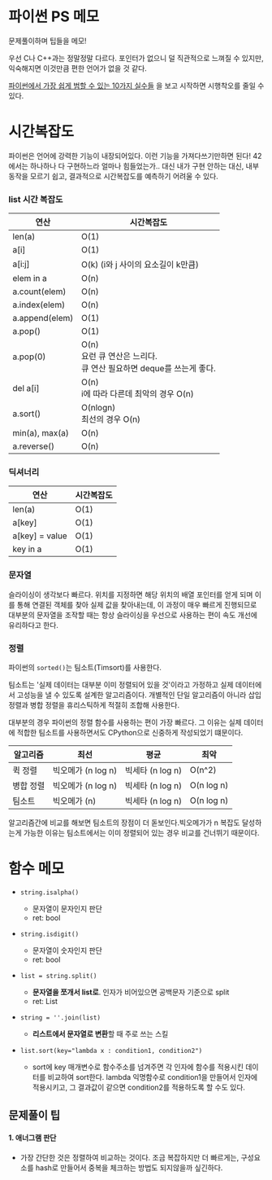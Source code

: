 # 파이썬 PS 메모

문제풀이하며 팁들을 메모!

우선 C나 C++과는 정말정말 다르다. 포인터가 없으니 덜 직관적으로 느껴질 수 있지만, 익숙해지면 이것만큼 편한 언어가 없을 것 같다.

[파이썬에서 가장 쉽게 범할 수 있는 10가지 실수들](https://hamait.tistory.com/851?category=79136) 을 보고 시작하면 시행착오를 줄일 수 있다.



# 시간복잡도

파이썬은 언어에 강력한 기능이 내장되어있다. 이런 기능을 가져다쓰기만하면 된다! 42에서는 하나하나 다 구현하느라 얼마나 힘들었는가.. 대신 내가 구현 안하는 대신, 내부동작을 모르기 쉽고, 결과적으로 시간복잡도를 예측하기 어려울 수 있다.

### list 시간 복잡도

| 연산           | 시간복잡도                                                                   |
| -------------- | ---------------------------------------------------------------------------- |
| len(a)         | O(1)                                                                         |
| a[i]           | O(1)                                                                         |
| a[i:j]         | O(k) (i와 j 사이의 요소길이 k만큼)                                           |
| elem in a      | O(n)                                                                         |
| a.count(elem)  | O(n)                                                                         |
| a.index(elem)  | O(n)                                                                         |
| a.append(elem) | O(1)                                                                         |
| a.pop()        | O(1)                                                                         |
| a.pop(0)       | O(n)<br />요런 큐 연산은 느리다. <br />큐 연산 필요하면 deque를 쓰는게 좋다. |
| del a[i]       | O(n)<br />i에 따라 다른데 최악의 경우 O(n)                                   |
| a.sort()       | O(nlogn)<br />최선의 경우 O(n)                                               |
| min(a), max(a) | O(n)                                                                         |
| a.reverse()    | O(n)                                                                         |

### 딕셔너리

| 연산           | 시간복잡도 |
| -------------- | ---------- |
| len(a)         | O(1)       |
| a[key]         | O(1)       |
| a[key] = value | O(1)       |
| key in a       | O(1)       |



### 문자열

슬라이싱이 생각보다 빠르다. 위치를 지정하면 해당 위치의 배열 포인터를 얻게 되며 이를 통해 연결된 객체를 찾아 실제 값을 찾아내는데, 이 과정이 매우 빠르게 진행되므로 대부분의 문자열을 조작할 때는 항상 슬라이싱을 우선으로 사용하는 편이 속도 개선에 유리하다고 한다.



### 정렬

파이썬의 `sorted()`는 팀소트(Timsort)를 사용한다. 

팀소트는 '실제 데이터는 대부분 이미 정렬되어 있을 것'이라고 가정하고 실제 데이터에서 고성능을 낼 수 있도록 설계한 알고리즘이다. 개별적인 단일 알고리즘이 아니라 삽입 정렬과 병합 정렬을 휴리스틱하게 적절히 조합해 사용한다.

대부분의 경우 파이썬의 정렬 함수를 사용하는 편이 가장 빠르다. 그 이유는 실제 데이터에 적합한 팀소트를 사용하면서도 CPython으로 신중하게 작성되었기 떄문이다.

| 알고리즘  | 최선               | 평균             | 최악       |
| --------- | ------------------ | ---------------- | ---------- |
| 퀵 정렬   | 빅오메가 (n log n) | 빅세타 (n log n) | O(n^2)     |
| 병합 정렬 | 빅오메가 (n log n) | 빅세타 (n log n) | O(n log n) |
| 팀소트    | 빅오메가 (n)       | 빅세타 (n log n) | O(n log n) |

알고리즘간에 비교를 해보면 팀소트의 장점이 더 돋보인다.빅오메가가 n 복잡도 달성하는게 가능한 이유는 팀소트에서는 이미 정렬되어 있는 경우 비교를 건너뛰기 때문이다.





# 함수 메모

- `string.isalpha()`
  - 문자열이 문자인지 판단
  - ret: bool
- `string.isdigit()`
  - 문자열이 숫자인지 판단
  - ret: bool
- `list = string.split()` 
  - **문자열을 쪼개서 list로**. 인자가 비어있으면 공백문자 기준으로 split
  - ret: List
- `string = ''.join(list)`
  - **리스트에서 문자열로 변환**할 때 주로 쓰는 스킬

- `list.sort(key="lambda x : condition1, condition2")`
  - sort에 key 매개변수로 함수주소를 넘겨주면 각 인자에 함수를 적용시킨 데이터를 비교하여 sort한다. lambda 익명함수로 condition1을 만들어서 인자에 적용시키고, 그 결과값이 같으면 condition2를 적용하도록 할 수도 있다.



## 문제풀이 팁

#### 1. 애너그램 판단

- 가장 간단한 것은 정렬하여 비교하는 것이다. 조금 복잡하지만 더 빠르게는, 구성요소를 hash로 만들어서 중복을 체크하는 방법도 되지않을까 싶긴하다.
